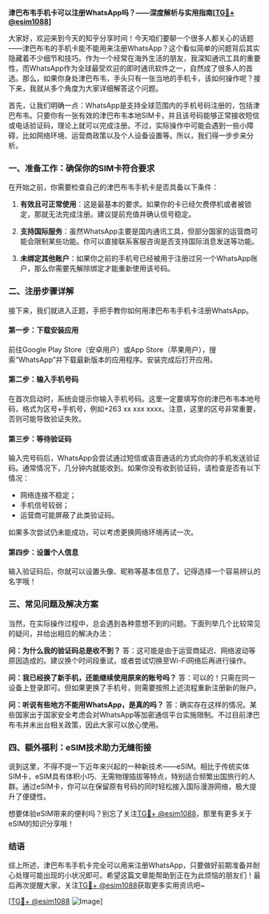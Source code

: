 **津巴布韦手机卡可以注册WhatsApp吗？——深度解析与实用指南[[TG💪+ @esim1088](https://t.me/s/esim1088)]**

大家好，欢迎来到今天的知乎分享时间！今天咱们要聊一个很多人都关心的话题——津巴布韦的手机卡能不能用来注册WhatsApp？这个看似简单的问题背后其实隐藏着不少细节和技巧。作为一个经常在海外生活的朋友，我深知通讯工具的重要性，而WhatsApp作为全球最受欢迎的即时通讯软件之一，自然成了很多人的首选。那么，如果你身处津巴布韦，手头只有一张当地的手机卡，该如何操作呢？接下来，我就从多个角度为大家详细解答这个问题。

首先，让我们明确一点：WhatsApp是支持全球范围内的手机号码注册的，包括津巴布韦。只要你有一张有效的津巴布韦本地SIM卡，并且该号码能够正常接收短信或电话验证码，理论上就可以完成注册。不过，实际操作中可能会遇到一些小障碍，比如网络环境、运营商政策以及个人设备设置等。所以，我们得一步步来分析。

### 一、准备工作：确保你的SIM卡符合要求

在开始之前，你需要检查自己的津巴布韦手机卡是否具备以下条件：

1. **有效且可正常使用**：这是最基本的要求。如果你的卡已经欠费停机或者被锁定，那就无法完成注册。建议提前充值并确认信号稳定。
   
2. **支持国际服务**：虽然WhatsApp主要是国内通讯工具，但部分国家的运营商可能会限制某些功能。你可以直接联系客服咨询是否支持国际消息发送等功能。

3. **未绑定其他账户**：如果你之前的手机号已经被用于注册过另一个WhatsApp账户，那么你需要先解除绑定才能重新使用该号码。

### 二、注册步骤详解

接下来，我们就进入正题，手把手教你如何用津巴布韦手机卡注册WhatsApp。

#### 第一步：下载安装应用

前往Google Play Store（安卓用户）或App Store（苹果用户），搜索“WhatsApp”并下载最新版本的应用程序。安装完成后打开应用。

#### 第二步：输入手机号码

在首次启动时，系统会提示你输入手机号码。这里一定要填写你的津巴布韦本地号码，格式为区号+手机号，例如+263 xx xxx xxxx。注意，这里的区号非常重要，否则可能导致验证失败。

#### 第三步：等待验证码

输入完号码后，WhatsApp会尝试通过短信或语音通话的方式向你的手机发送验证码。通常情况下，几分钟内就能收到。如果你没有收到验证码，请检查是否有以下情况：
- 网络连接不稳定；
- 手机信号较弱；
- 运营商可能屏蔽了此类验证码。

如果多次尝试仍未能成功，可以考虑更换网络环境再试一次。

#### 第四步：设置个人信息

输入验证码后，你就可以设置头像、昵称等基本信息了。记得选择一个容易辨认的名字哦！

### 三、常见问题及解决方案

当然，在实际操作过程中，总会遇到各种意想不到的问题。下面列举几个比较常见的疑问，并给出相应的解决办法：

**问：为什么我的验证码总是收不到？**
答：这可能是由于运营商延迟、网络波动等原因造成的。建议换个时间段重试，或者尝试切换至Wi-Fi网络后再进行操作。

**问：我已经换了新手机，还能继续使用原来的账号吗？**
答：可以的！只需在同一设备上登录即可。但如果更换了手机号，则需要按照上述流程重新注册新的账户。

**问：听说有些地方不能用WhatsApp，是真的吗？**
答：确实存在这样的情况。某些国家出于国家安全考虑会对WhatsApp等加密通信平台实施限制。不过目前津巴布韦并未出台相关政策，因此大家可以放心使用。

### 四、额外福利：eSIM技术助力无缝衔接

说到这里，不得不提一下近年来兴起的一种新技术——eSIM。相比于传统实体SIM卡，eSIM具有体积小巧、无需物理插拔等特点，特别适合频繁出国旅行的人群。通过eSIM卡，你可以在保留原有号码的同时轻松接入国际漫游网络，极大提升了便捷性。

想要体验eSIM带来的便利吗？别忘了关注[TG💪+ @esim1088](https://t.me/s/esim1088)，那里有更多关于eSIM的知识分享哦！

### 结语

综上所述，津巴布韦手机卡完全可以用来注册WhatsApp，只要做好前期准备并耐心处理可能出现的小状况即可。希望这篇文章能帮助到正在为此烦恼的朋友们！最后再次提醒大家，关注[TG💪+ @esim1088](https://t.me/s/esim1088)获取更多实用资讯吧~ 

[[TG💪+ @esim1088](https://t.me/s/esim1088) ![Image](https://i.postimg.cc/4NQfJmqS/Snipaste-2025-05-13-00-14-12.png)]